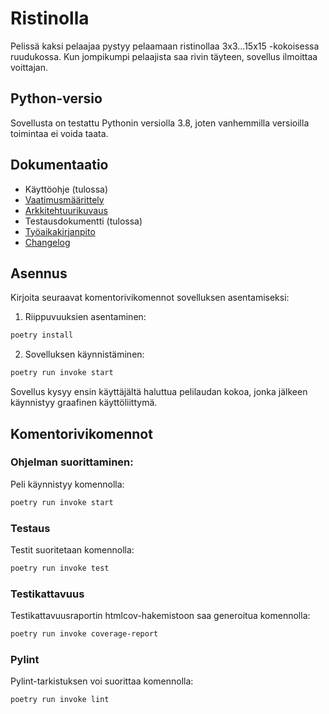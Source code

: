# Ristinolla

Pelissä kaksi pelaajaa pystyy pelaamaan ristinollaa 3x3...15x15 -kokoisessa ruudukossa. Kun jompikumpi pelaajista saa rivin täyteen, sovellus ilmoittaa voittajan.

## Python-versio

Sovellusta on testattu Pythonin versiolla 3.8, joten vanhemmilla versioilla toimintaa ei voida taata.

## Dokumentaatio

- Käyttöohje (tulossa)
- [Vaatimusmäärittely](./dokumentaatio/vaatimusmaarittely.md)
- [Arkkitehtuurikuvaus](./dokumentaatio/arkkitehtuuri.md)
- Testausdokumentti (tulossa)
- [Työaikakirjanpito](./dokumentaatio/tuntikirjanpito.md)
- [Changelog](./dokumentaatio/changelog.md)

## Asennus

Kirjoita seuraavat komentorivikomennot sovelluksen asentamiseksi:

1. Riippuvuuksien asentaminen:

```bash
poetry install
```

2. Sovelluksen käynnistäminen:

```bash
poetry run invoke start
```

Sovellus kysyy ensin käyttäjältä haluttua pelilaudan kokoa, jonka jälkeen käynnistyy graafinen käyttöliittymä.

## Komentorivikomennot

### Ohjelman suorittaminen:

Peli käynnistyy komennolla:

```bash
poetry run invoke start
```

### Testaus

Testit suoritetaan komennolla:

```bash
poetry run invoke test
```

### Testikattavuus

Testikattavuusraportin htmlcov-hakemistoon saa generoitua komennolla:

```bash
poetry run invoke coverage-report
```

### Pylint

Pylint-tarkistuksen voi suorittaa komennolla:

```bash
poetry run invoke lint
```


